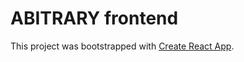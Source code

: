 # ABITRARY frontend

This project was bootstrapped with [Create React App](https://github.com/facebook/create-react-app).